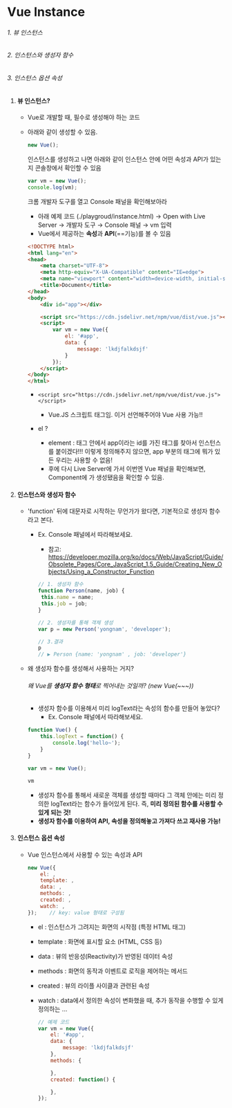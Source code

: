 # Vue Instance

###### 1. 뷰 인스턴스

###### 2.  인스턴스와 생성자 함수

###### 3. 인스턴스 옵션 속성



1. #### 뷰 인스턴스?

   - Vue로 개발할 때, 필수로 생성해야 하는 코드

   - 아래와 같이 생성할 수 있음.

     ```javascript
     new Vue();
     ```

     인스턴스를 생성하고 나면 아래와 같이 인스턴스 안에 어떤 속성과 API가 있는지 콘솔창에서 확인할 수 있음

     ```javascript
     var vm = new Vue();
     console.log(vm);
     ```

     크롬 개발자 도구를 열고 Console 패널을 확인해보아라

     - 아래 예제 코드 (./playgroud/instance.html) → Open with Live Server → 개발자 도구 → Console 패널 → vm 입력
     - Vue에서 제공하는 **속성**과 **API**(==기능)를 볼 수 있음

     ```html
     <!DOCTYPE html>
     <html lang="en">
     <head>
         <meta charset="UTF-8">
         <meta http-equiv="X-UA-Compatible" content="IE=edge">
         <meta name="viewport" content="width=device-width, initial-scale=1.0">
         <title>Document</title>
     </head>
     <body>
         <div id="app"></div>
     
         <script src="https://cdn.jsdelivr.net/npm/vue/dist/vue.js"></script>
         <script>
             var vm = new Vue({
                 el: '#app',
                 data: {
                     message: 'lkdjfalkdsjf'
                 }
             });
         </script>
     </body>
     </html>
     ```

     - `<script src="https://cdn.jsdelivr.net/npm/vue/dist/vue.js"></script>`

       - Vue.JS 스크립트 태그임. 이거 선언해주어야 Vue 사용 가능!!

     - el ?

       - element : <body> 태그 안에서 app이라는 id를 가진 태그를 찾아서 인스턴스를 붙이겠다!!! 이렇게 정의해주지 않으면, app 부분의 태그에 뭐가 있든 우리는 사용할 수 없음!
       - 후에 다시 Live Server에 가서 이번엔 Vue 패널을 확인해보면, Component에 <Root>가 생성됐음을 확인할 수 있음.

       

2. #### 인스턴스와 생성자 함수

   - 'function' 뒤에 대문자로 시작하는 무언가가 왔다면, 기본적으로 생성자 함수라고 본다.

     - Ex. Console 패널에서 따라해보세요.

       - 참고: https://developer.mozilla.org/ko/docs/Web/JavaScript/Guide/Obsolete_Pages/Core_JavaScript_1.5_Guide/Creating_New_Objects/Using_a_Constructor_Function

       ```javascript
       // 1. 생성자 함수
       function Person(name, job) {
       	this.name = name;
       	this.job = job;
       }
       
       // 2. 생성자를 통해 객체 생성
       var p = new Person('yongnam', 'developer');
       
       // 3.결과
       p
       // ▶ Person {name: 'yongnam' , job: 'developer'}
       ```

   - 왜 생성자 함수를 생성해서 사용하는 거지?

     ###### 왜 Vue를 **생성자 함수 형태**로 찍어내는 것일까? (new Vue(~~~))

     - 생성자 함수를 이용해서 미리 logText라는 속성의 함수를 만들어 놓았다?
       - Ex. Console 패널에서 따라해보세요.

     ```javascript
     function Vue() {
         this.logText = function() {
             console.log('hello~');
         }
     }
     
     var vm = new Vue();
     
     vm
     ```

     - 생성자 함수를 통해서 새로운 객체를 생성할 때마다 그 객체 안에는 미리 정의한 logText라는 함수가 들어있게 된다. 즉, **미리 정의된 함수를 사용할 수 있게 되는 것!** 
     - **생성자 함수를 이용하여 API, 속성을 정의해놓고 가져다 쓰고 재사용 가능!**

     

3. #### 인스턴스 옵션 속성

   - Vue 인스턴스에서 사용할 수 있는 속성과 API

     ```javascript
     new Vue({
         el: ,
         template: ,
         data: ,
         methods: ,
         created: ,
         watch: ,
     });	// key: value 형태로 구성됨
     ```

     - el : 인스턴스가 그려지는 화면의 시작점 (특정 HTML 태그)

     - template : 화면에 표시할 요소 (HTML, CSS 등)

     - data : 뷰의 반응성(Reactivity)가 반영된 데이터 속성

     - methods : 화면의 동작과 이벤트로 로직을 제어하는 메서드

     - created : 뷰의 라이플 사이클과 관련된 속성

     - watch : data에서 정의한 속성이 변화했을 때, 추가 동작을 수행할 수 있게 정의하는 ...

       ```javascript
       // 예제 코드
       var vm = new Vue({
           el: '#app', 
           data: {
               message: 'lkdjfalkdsjf'
           }, 
           methods: {
       
           }, 
           created: function() {
       
           },
       });
       ```

       

   